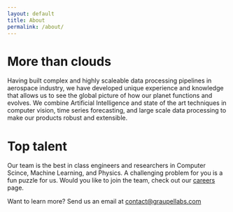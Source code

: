 ```yaml
---
layout: default
title: About
permalink: /about/
---
```


# More than clouds

Having built complex and highly scaleable data processing pipelines in aerospace industry, we have developed unique experience and knowledge that allows us to see the global picture of how our planet functions and evolves. We combine Artificial Intelligence and state of the art techniques in computer vision, time series forecasting, and large scale data processing to make our products robust and extensible.

# Top talent
Our team is the best in class engineers and researchers in Computer Scince, Machine Learning, and Physics. A challenging problem for you is a fun puzzle for us. Would you like to join the team, check out our [careers](/careers/) page.


Want to learn more? Send us an email at [contact@graupellabs.com](contact@graupellabs.com)

